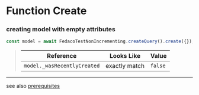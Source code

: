 # Function Create
### creating model with empty attributes

```typescript
const model = await FedacoTestNonIncrementing.createQuery().create({});
```


> | Reference | Looks Like | Value |
> | ------ | ----- | ----- |
> | `model._wasRecentlyCreated` | exactly match | `false` |


----
see also [prerequisites](./../database-fedaco-integration/prerequisite)
